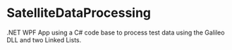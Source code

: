 # SatelliteDataProcessing
.NET WPF App using a C# code base to process test data using the Galileo DLL and two Linked Lists. 
